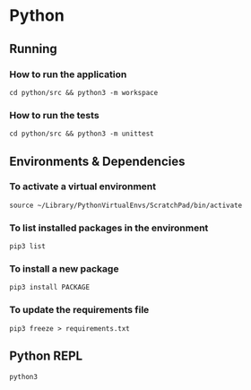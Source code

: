 # Python

## Running

### How to run the application

`cd python/src && python3 -m workspace`

###  How to run the tests

`cd python/src && python3 -m unittest`

## Environments & Dependencies

### To activate a virtual environment

`source ~/Library/PythonVirtualEnvs/ScratchPad/bin/activate`

### To list installed packages in the environment

`pip3 list`

### To install a new package

`pip3 install PACKAGE`

### To update the requirements file

`pip3 freeze > requirements.txt`

## Python REPL

`python3`
